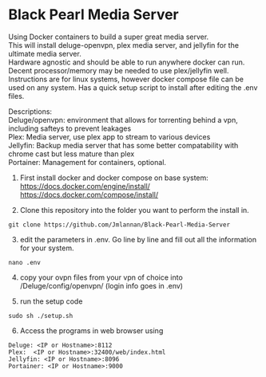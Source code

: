 # Black Pearl Media Server
Using Docker containers to build a super great media server.  
This will install deluge-openvpn, plex media server, and jellyfin for the ultimate media server.  
Hardware agnostic and should be able to run anywhere docker can run. Decent processor/memory may be needed to use plex/jellyfin well.  
Instructions are for linux systems, however docker compose file can be used on any system. Has a quick setup script to install after editing the .env files.
  
Descriptions:  
  Deluge/openvpn: environment that allows for torrenting behind a vpn, including safteys to prevent leakages  
  Plex: Media server, use plex app to stream to various devices  
  Jellyfin: Backup media server that has some better compatability with chrome cast but less mature than plex  
  Portainer: Management for containers, optional.  


1. First install docker and docker compose on base system:  
  https://docs.docker.com/engine/install/  
  https://docs.docker.com/compose/install/  

2. Clone this repository into the folder you want to perform the install in.
  ```
  git clone https://github.com/Jmlannan/Black-Pearl-Media-Server
  ```

3. edit the parameters in .env. Go line by line and fill out all the information for your system.
  ```
  nano .env
  ```
4. copy your ovpn files from your vpn of choice into <compose folder>/Deluge/config/openvpn/ (login info goes in .env)

5. run the setup code 
  ```
  sudo sh ./setup.sh
  ```

6. Access the programs in web browser using
  ```
  Deluge: <IP or Hostname>:8112
  Plex:  <IP or Hostname>:32400/web/index.html
  Jellyfin: <IP or Hostname>:8096
  Portainer: <IP or Hostname>:9000
  ```
  

  
